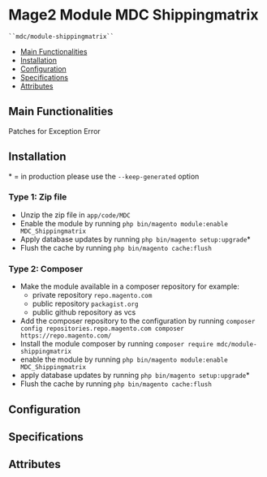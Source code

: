# Mage2 Module MDC Shippingmatrix

    ``mdc/module-shippingmatrix``

 - [Main Functionalities](#markdown-header-main-functionalities)
 - [Installation](#markdown-header-installation)
 - [Configuration](#markdown-header-configuration)
 - [Specifications](#markdown-header-specifications)
 - [Attributes](#markdown-header-attributes)


## Main Functionalities
Patches for Exception Error

## Installation
\* = in production please use the `--keep-generated` option

### Type 1: Zip file

 - Unzip the zip file in `app/code/MDC`
 - Enable the module by running `php bin/magento module:enable MDC_Shippingmatrix`
 - Apply database updates by running `php bin/magento setup:upgrade`\*
 - Flush the cache by running `php bin/magento cache:flush`

### Type 2: Composer

 - Make the module available in a composer repository for example:
    - private repository `repo.magento.com`
    - public repository `packagist.org`
    - public github repository as vcs
 - Add the composer repository to the configuration by running `composer config repositories.repo.magento.com composer https://repo.magento.com/`
 - Install the module composer by running `composer require mdc/module-shippingmatrix`
 - enable the module by running `php bin/magento module:enable MDC_Shippingmatrix`
 - apply database updates by running `php bin/magento setup:upgrade`\*
 - Flush the cache by running `php bin/magento cache:flush`


## Configuration




## Specifications




## Attributes



